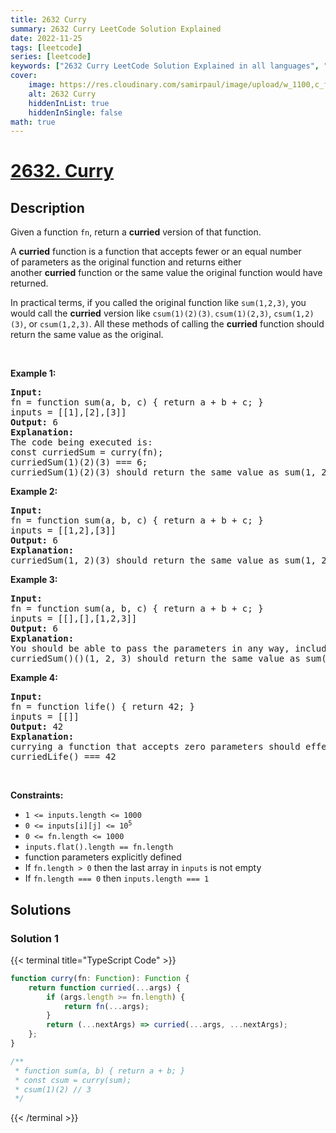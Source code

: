 ```yaml
---
title: 2632 Curry
summary: 2632 Curry LeetCode Solution Explained
date: 2022-11-25
tags: [leetcode]
series: [leetcode]
keywords: ["2632 Curry LeetCode Solution Explained in all languages", "2632 Curry", "LeetCode", "leetcode solution in Python3 C++ Java Go PHP Ruby Swift TypeScript Rust C# JavaScript C", "GeeksforGeeks", "InterviewBit", "Coding Ninjas", "HackerRank", "HackerEarth", "CodeChef", "TopCoder", "AlgoExpert", "freeCodeCamp", "Codeforces", "GitHub", "AtCoder", "Samir Paul"]
cover:
    image: https://res.cloudinary.com/samirpaul/image/upload/w_1100,c_fit,co_rgb:FFFFFF,l_text:Arial_75_bold:2632 Curry - Solution Explained/problem-solving.webp
    alt: 2632 Curry
    hiddenInList: true
    hiddenInSingle: false
math: true
---
```



# [2632. Curry](https://leetcode.com/problems/curry)


## Description

<p>Given a function&nbsp;<code>fn</code>,&nbsp;return&nbsp;a&nbsp;<strong>curried</strong>&nbsp;version of that function.</p>

<p>A&nbsp;<strong>curried</strong>&nbsp;function is a function that accepts fewer or an equal number of&nbsp;parameters as the original function and returns either another&nbsp;<strong>curried</strong>&nbsp;function or the same value the original function would have returned.</p>

<p>In practical terms, if you called the original function like&nbsp;<code>sum(1,2,3)</code>, you would call the&nbsp;<strong>curried</strong>&nbsp;version like <code>csum(1)(2)(3)<font face="sans-serif, Arial, Verdana, Trebuchet MS">,&nbsp;</font></code><code>csum(1)(2,3)</code>,&nbsp;<code>csum(1,2)(3)</code>, or&nbsp;<code>csum(1,2,3)</code>. All these methods of calling the <strong>curried</strong> function&nbsp;should return the same value as the original.</p>

<p>&nbsp;</p>
<p><strong class="example">Example 1:</strong></p>

<pre>
<strong>Input:</strong> 
fn = function sum(a, b, c) { return a + b + c; }
inputs = [[1],[2],[3]]
<strong>Output:</strong> 6
<strong>Explanation:</strong>
The code being executed is:
const curriedSum = curry(fn);
curriedSum(1)(2)(3) === 6;
curriedSum(1)(2)(3) should return the same value as sum(1, 2, 3).
</pre>

<p><strong class="example">Example 2:</strong></p>

<pre>
<strong>Input:</strong>
fn = function sum(a, b, c) { return a + b + c; }
inputs = [[1,2],[3]]
<strong>Output:</strong> 6
<strong>Explanation:</strong>
curriedSum(1, 2)(3) should return the same value as sum(1, 2, 3).</pre>

<p><strong class="example">Example 3:</strong></p>

<pre>
<strong>Input:</strong>
fn = function sum(a, b, c) { return a + b + c; }
inputs = [[],[],[1,2,3]]
<strong>Output:</strong> 6
<strong>Explanation:</strong>
You should be able to pass the parameters in any way, including all at once or none at all.
curriedSum()()(1, 2, 3) should return the same value as sum(1, 2, 3).
</pre>

<p><strong class="example">Example 4:</strong></p>

<pre>
<strong>Input:</strong>
fn = function life() { return 42; }
inputs = [[]]
<strong>Output:</strong> 42
<strong>Explanation:</strong>
currying a function that accepts zero parameters should effectively do nothing.
curriedLife() === 42
</pre>

<p>&nbsp;</p>
<p><strong>Constraints:</strong></p>

<ul>
	<li><code>1 &lt;= inputs.length &lt;= 1000</code></li>
	<li><code>0 &lt;= inputs[i][j] &lt;= 10<sup>5</sup></code></li>
	<li><code>0 &lt;= fn.length &lt;= 1000</code></li>
	<li><code>inputs.flat().length == fn.length</code></li>
	<li>function parameters explicitly defined</li>
	<li>If <code>fn.length &gt; 0</code>&nbsp;then the last array in <code>inputs</code> is not empty</li>
	<li>If&nbsp;<code>fn.length === 0</code> then <code>inputs.length === 1</code>&nbsp;</li>
</ul>

## Solutions

### Solution 1

<!-- tabs:start -->

{{< terminal title="TypeScript Code" >}}
```ts
function curry(fn: Function): Function {
    return function curried(...args) {
        if (args.length >= fn.length) {
            return fn(...args);
        }
        return (...nextArgs) => curried(...args, ...nextArgs);
    };
}

/**
 * function sum(a, b) { return a + b; }
 * const csum = curry(sum);
 * csum(1)(2) // 3
 */
```
{{< /terminal >}}

<!-- tabs:end -->

<!-- end -->

